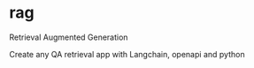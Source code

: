 # rag
Retrieval Augmented Generation 

Create any QA retrieval app with Langchain, openapi and python

